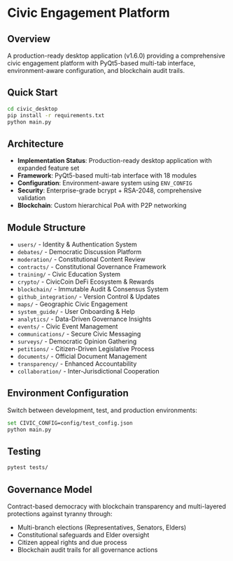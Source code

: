# Civic Engagement Platform

## Overview
A production-ready desktop application (v1.6.0) providing a comprehensive civic engagement platform with PyQt5-based multi-tab interface, environment-aware configuration, and blockchain audit trails.

## Quick Start
```bash
cd civic_desktop
pip install -r requirements.txt
python main.py
```

## Architecture
- **Implementation Status**: Production-ready desktop application with expanded feature set
- **Framework**: PyQt5-based multi-tab interface with 18 modules
- **Configuration**: Environment-aware system using `ENV_CONFIG`
- **Security**: Enterprise-grade bcrypt + RSA-2048, comprehensive validation
- **Blockchain**: Custom hierarchical PoA with P2P networking

## Module Structure
- `users/` - Identity & Authentication System
- `debates/` - Democratic Discussion Platform  
- `moderation/` - Constitutional Content Review
- `contracts/` - Constitutional Governance Framework
- `training/` - Civic Education System
- `crypto/` - CivicCoin DeFi Ecosystem & Rewards
- `blockchain/` - Immutable Audit & Consensus System
- `github_integration/` - Version Control & Updates
- `maps/` - Geographic Civic Engagement
- `system_guide/` - User Onboarding & Help
- `analytics/` - Data-Driven Governance Insights
- `events/` - Civic Event Management
- `communications/` - Secure Civic Messaging
- `surveys/` - Democratic Opinion Gathering
- `petitions/` - Citizen-Driven Legislative Process
- `documents/` - Official Document Management
- `transparency/` - Enhanced Accountability
- `collaboration/` - Inter-Jurisdictional Cooperation

## Environment Configuration
Switch between development, test, and production environments:
```bash
set CIVIC_CONFIG=config/test_config.json
python main.py
```

## Testing
```bash
pytest tests/
```

## Governance Model
Contract-based democracy with blockchain transparency and multi-layered protections against tyranny through:
- Multi-branch elections (Representatives, Senators, Elders)
- Constitutional safeguards and Elder oversight
- Citizen appeal rights and due process
- Blockchain audit trails for all governance actions
